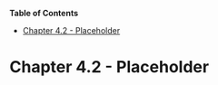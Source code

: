 <!-- START doctoc generated TOC please keep comment here to allow auto update -->
<!-- DON'T EDIT THIS SECTION, INSTEAD RE-RUN doctoc TO UPDATE -->
**Table of Contents**

- [Chapter 4.2 - Placeholder](#chapter-42---placeholder)

<!-- END doctoc generated TOC please keep comment here to allow auto update -->

# Chapter 4.2 - Placeholder

